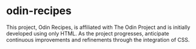 # odin-recipes

This project, Odin Recipes, is affiliated with The Odin Project and is initially developed using only HTML. As the project progresses, anticipate continuous improvements and refinements through the integration of CSS.
